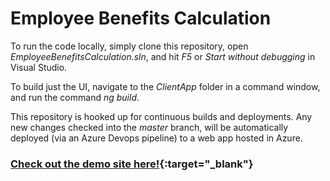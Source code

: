 # Employee Benefits Calculation

To run the code locally, simply clone this repository, open *EmployeeBenefitsCalculation.sln*, and hit *F5* or *Start without debugging* in Visual Studio.

To build just the UI, navigate to the *ClientApp* folder in a command window, and run the command *ng build*.

This repository is hooked up for continuous builds and deployments. Any new changes checked into the *master* branch, will be automatically deployed (via an Azure Devops pipeline) to a web app hosted in Azure.

### [Check out the demo site here!](https://employeebenefitscalculation.azurewebsites.net){:target="_blank"}